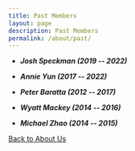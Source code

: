 ```yaml
---
title: Past Members
layout: page
description: Past Members
permalink: /about/past/
---
```


- ***Josh Speckman (2019 -- 2022)***

- ***Annie Yun (2017 -- 2022)***

- ***Peter Baratta (2012 -- 2017)***

- ***Wyatt Mackey (2014 -- 2016)***

- ***Michael Zhao (2014 -- 2015)***

[Back to About Us](/about/)

